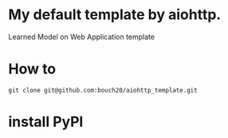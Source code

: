 # My default template by aiohttp.

Learned Model on Web Application template

# How to
`git clone git@github.com:bouch20/aiohttp_template.git`

# install PyPl
